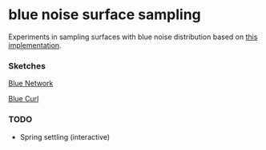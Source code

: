# blue noise surface sampling

Experiments in sampling surfaces with blue noise distribution based on [this implementation](https://github.com/marmakoide/mesh-blue-noise-sampling/).

### Sketches

[Blue Network](https://gkjohnson.github.io/three-sketches/blue-surface-sample/blueNetwork.html)

[Blue Curl](https://gkjohnson.github.io/three-sketches/blue-surface-sample/blueCurl.html)

### TODO

- Spring settling (interactive)
